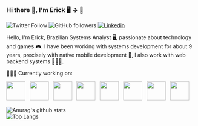 ### Hi there 👋, I'm Erick 🖥️ -> 📱

<img alt="Twitter Follow" src="https://img.shields.io/twitter/follow/ErickFernandesB">&nbsp;<img alt="GitHub followers" src="https://img.shields.io/github/followers/Erickfb?style=social">&nbsp;<a href="https://www.linkedin.com/in/erickfb/" rel="nofollow"><img src="https://camo.githubusercontent.com/e2c01c651c2337cf338d94655dd63c9835888a74/68747470733a2f2f696d672e736869656c64732e696f2f62616467652f2d4c696e6b6564496e2d3232323232323f7374796c653d666c61742d737175617265266c6f676f3d4c696e6b6564696e266c6f676f436f6c6f723d7768697465266c696e6b3d68747470733a2f2f7777772e6c696e6b6564696e2e636f6d2f696e2f726f62657274682d73696c76612d61313831386234362f" alt="Linkedin" data-canonical-src="https://img.shields.io/badge/-LinkedIn-222222?style=flat-square&amp;logo=Linkedin&amp;logoColor=white&amp;link=https://www.linkedin.com/in/erickfb/" style="max-width:100%;"></a>

Hello, I'm Erick, Brazilian Systems Analyst 🖥️, passionate about technology and games 🎮. I have been working with systems development for about 9 years, precisely with native mobile development 📲, I also work with web backend systems 👨🏼‍💻.

👨🏻‍💻 Currently working on:

<a href="https://kotlinlang.org/"><img src="https://img.icons8.com/color/50/000000/kotlin.png" width="50"></a>
&nbsp;
<a href="https://www.android.com/intl/pt-BR_br/"><img src="https://img.icons8.com/fluent/48/000000/android-os.png" width="50"></a>
&nbsp;
<a href="https://spring.io/projects/spring-boot"><img src="https://img.icons8.com/color/48/000000/spring-logo.png" width="50" height="50"></a>
&nbsp;
<a href="https://www.java.com/pt_BR/"><img src="https://img.icons8.com/color/48/000000/java-coffee-cup-logo.png" width="50" height="50"></a>
&nbsp;
<a href="https://www.microsoft.com/pt-br/sql-server/sql-server-2019"><img src="https://img.icons8.com/color/48/000000/microsoft-sql-server.png" width="50"></a>
&nbsp;
<a href="https://dotnet.microsoft.com/"><img src="https://upload.wikimedia.org/wikipedia/commons/e/ee/.NET_Core_Logo.svg" width="50" height="50"></a>
&nbsp;
<a href="https://developer.apple.com/xcode/"><img src="https://img.icons8.com/color/48/000000/xcode.png" width="50"></a>
&nbsp;
<a href="https://developer.apple.com/swift/"><img src="https://img.icons8.com/fluent/48/000000/swift.png" height="50"></a>
&nbsp;

![Anurag's github stats](https://github-readme-stats.vercel.app/api?username=erickfb&show_icons=true&theme=dark&count_private=true)
</br>
[![Top Langs](https://github-readme-stats.vercel.app/api/top-langs/?username=erickfb&layout=compact)](https://github.com/anuraghazra/github-readme-stats)
